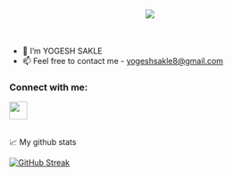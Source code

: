 <!-- <img align="right" src="https://visitor-badge.laobi.icu/badge?page_id=zumrudu-anka.zumrudu-anka"> -->

<h1 align="center">
  <a href="https://git.io/typing-svg">
    <img src="https://readme-typing-svg.herokuapp.com/?lines=Hello,+There!+👋;This+is+Yogesh+Sakle....;Nice+to+meet+you!&center=true&size=30">
  </a>
</h1>

<br>

- 👋 I’m YOGESH SAKLE
- 📫 Feel free to contact me - yogeshsakle8@gmail.com

<h3 align="left">Connect with me:</h3>

<p align="left">  <a href="https://www.linkedin.com/in/yogesh-sakle-510a301ba/" target="_blank" rel="noreferrer"><img src="https://raw.githubusercontent.com/danielcranney/readme-generator/main/public/icons/socials/linkedin.svg" width="32" height="32" /></a> </p>

<br>
📈 My github stats


[![GitHub Streak](http://github-readme-streak-stats.herokuapp.com?user=y0gesh02&theme=tokyonight_duo&hide_border=true&date_format=M%20j%5B%2C%20Y%5D)](https://git.io/streak-stats)

<!---
y0gesh02/y0gesh02 is a ✨ special ✨ repository because its `README.md` (this file) appears on your GitHub profile.
You can click the Preview link to take a look at your changes.
--->
